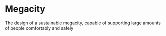 # Megacity
The design of a sustainable megacity, capable of supporting large amounts of people comfortably and safely
